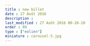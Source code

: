 ```yaml
---
title : new billet
date : 27 Août 2016
description : 
last_modified : 27 Août 2016 00-26-20
order : 99
type : ["eolien"]
miniature : carousel-5.jpg
---
```

